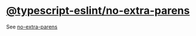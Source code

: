 [@typescript-eslint/no-extra-parens](https://typescript-eslint.io/rules/no-extra-parens)
========================================================================================
See [no-extra-parens](../eslint/no-extra-parens.md)
